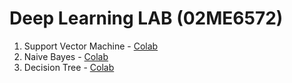 # Deep Learning LAB (02ME6572)

1. Support Vector Machine - [Colab](https://github.com/hxri/Deep-Learning-Lab/blob/main/Experiment_1_SVC.ipynb)
2. Naive Bayes - [Colab](https://github.com/hxri/Deep-Learning-Lab/blob/main/Experiment_2_Naive_Bayes.ipynb)
3. Decision Tree - [Colab](https://colab.research.google.com/github/hxri/Deep-Learning-Lab/blob/main/Experiment_3_Decision_Tree.ipynb)
